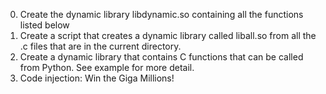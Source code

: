 0. Create the dynamic library libdynamic.so containing all the functions listed below
1. Create a script that creates a dynamic library called liball.so from all the .c files that are in the current directory.
2. Create a dynamic library that contains C functions that can be called from Python. See example for more detail.
3. Code injection: Win the Giga Millions!
